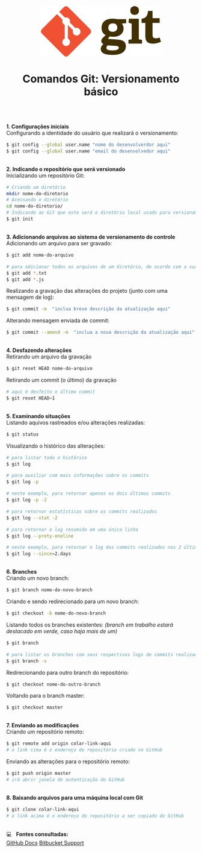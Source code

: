 <div align="center">
	<img src="./assets/git.png">
	<h1>Comandos Git: Versionamento básico</h1>
</div>
&nbsp;
     
&nbsp;       
**1. Configurações iniciais**  
Configurando a identidade do usuário que realizará o versionamento:
```sh
$ git config --global user.name "nome do desenvolverdor aqui"
$ git config --global user.name "email do desenvolvedor aqui"
```
&nbsp;
&nbsp;   
**2. Indicando o repositório que será versionado**  
Inicializando um repositório Git:
```sh
# Criando um diretório
mkdir nome-do-diretorio
# Acessando o diretório
cd nome-do-diretorio/   
# Indicando ao Git que este será o diretório local usado para versionamento do projeto
$ git init 
```
&nbsp;
&nbsp;       
**3. Adicionando arquivos ao sistema de versionamento de controle**   
Adicionando um arquivo para ser gravado:
```sh
$ git add nome-do-arquivo
```
```sh
# para adicionar todos os arquivos de um diretório, de acordo com a sua extensão
$ git add *.txt
$ git add *.js
```
Realizando a gravação das alterações do projeto (junto com uma mensagem de log):
```sh
$ git commit -m  "inclua breve descrição da atualização aqui"
```
Alterando mensagem enviada de commit:
```sh
$ git commit --amend -m  "inclua a nova descrição da atualização aqui"
```
&nbsp;
&nbsp;   
**4. Desfazendo alterações**   
Retirando um arquivo da gravação  
```sh
$ git reset HEAD nome-do-arquivo
```
Retirando um commit (o último) da gravação  
```sh
# aqui é desfeito o último commit
$ git reset HEAD~1   
```
&nbsp;
&nbsp;   
**5. Examinando situações**   
Listando aquivos rastreados e/ou alterações realizadas:
```sh
$ git status
```
Visualizando o histórico das alterações:
```sh
# para listar todo o histórico  
$ git log   
```
```sh
# para auxiliar com mais informações sobre os commits
$ git log -p  
```
```sh
# neste exemplo, para retornar apenas os dois últimos commits
$ git log -p -2  
```
```sh
# para retornar estatísticas sobre os commits realizados
$ git log --stat -2  
```
```sh
# para retornar o log resumido em uma única linha
$ git log --prety-oneline
```
```sh
# neste exemplo, para retornar o log dos commits realizados nos 2 últimos dias
$ git log --since=2.days 
```
&nbsp;
&nbsp;       
**6. Branches**  
Criando um novo branch:
```sh
$ git branch nome-do-novo-branch
```
Criando e sendo redirecionado para um novo branch:
```sh
$ git checkout -b nome-do-novo-branch
```

Listando todos os branches existentes: *(branch em trabalho estará destacado em verde, caso haja mais de um)*
```sh
$ git branch     
```
```sh
# para listar os branches com seus respectivos logs de commits realizados
$ git branch -v   
```

Redirecionando para outro branch do repositório:
```sh
$ git checkout nome-do-outro-branch
```

Voltando para o branch master:
```sh
$ git checkout master    
``` 
&nbsp;
&nbsp;       
**7. Enviando as modificações**    
Criando um repositório remoto:
```sh
$ git remote add origin colar-link-aqui
# o link cima é o endereço do repositório criado no GitHub
```

Enviando as alterações para o repositório remoto:
```sh
$ git push origin master  
# irá abrir janela de autenticação do GitHub
```
&nbsp;
&nbsp;     
**8. Baixando arquivos para uma máquina local com Git**
```sh
$ git clone colar-link-aqui  
# o link acima é o endereço do repositório a ser copiado do GitHub
```
&nbsp;
&nbsp;     
:computer: &nbsp; **Fontes consultadas:**  
[GitHub Docs](https://docs.github.com/en/get-started)
[Bitbucket Support](https://support.atlassian.com/bitbucket-cloud/docs/git-and-mercurial-commands/)